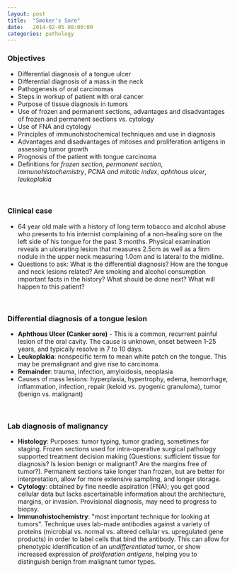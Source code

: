 ```yaml
---
layout: post
title:  "Smoker's Sore"
date:   2014-02-05 08:00:00
categories: pathology
---
```


### Objectives
- Differential diagnosis of a tongue ulcer
- Differential diagnosis of a mass in the neck
- Pathogenesis of oral carcinomas
- Steps in workup of patient with oral cancer
- Purpose of tissue diagnosis in tumors
- Use of frozen and permanent sections, advantages and disadvantages of frozen and permanent sections vs. cytology
- Use of FNA and cytology
- Principles of immunohistochemical techniques and use in diagnosis
- Advantages and disadvantages of mitoses and proliferation antigens in assessing tumor growth
- Prognosis of the patient with tongue carcinoma
- Definitions for *frozen section*, *permanent section*, *immunohistochemistry*, *PCNA and mitotic index*, *aphthous ulcer*, *leukoplakia*

<span><br></span>

### Clinical case
-  64 year old male with a history of long term tobacco and alcohol abuse who presents to his internist complaining of a non-healing sore on the left side of his tongue for the past 3 months. Physical examination reveals an ulcerating lesion that measures 2.5cm as well as a firm nodule in the upper neck measuring 1.0cm and is lateral to the midline.
- Questions to ask: What is the differential diagnosis? How are the tongue and neck lesions related? Are smoking and alcohol consumption important facts in the history? What should be done next? What will happen to this patient?

<span><br></span>

### Differential diagnosis of a tongue lesion
- **Aphthous Ulcer (Canker sore)** - This is a common, recurrent painful lesion of the oral cavity. The cause is unknown, onset between 1-25 years, and typically resolve in 7 to 10 days.
- **Leukoplakia**: nonspecific term to mean white patch on the tongue. This may be premalignant and give rise to carcinoma.
- **Remainder**: trauma, infection, amyloidosis, neoplasia
- Causes of mass lesions: hyperplasia, hypertrophy, edema, hemorrhage, inflammation, infection, repair (keloid vs. pyogenic granuloma), tumor (benign vs. malignant)

<span><br></span>

### Lab diagnosis of malignancy
- **Histology**: Purposes: tumor typing, tumor grading, sometimes for staging. Frozen sections used for intra-operative surgical pathology supported treatment decision making (Questions: sufficient tissue for diagnosis? Is lesion benign or malignant? Are the margins free of tumor?). Permanent sections take longer than frozen, but are better for interpretation, allow for more extensive sampling, and longer storage.
- **Cytology**: obtained by fine needle aspiration (FNA); you get good cellular data but lacks ascertainable information about the architecture, margins, or invasion. Provisional diagnosis, may need to progress to biopsy.
- **Immunohistochemistry**: "most important technique for looking at tumors". Technique uses lab-made antibodies against a variety of proteins (microbial vs. normal vs. altered cellular vs. upregulated gene products) in order to label cells that bind the antibody. This can allow for phenotypic identification of an *undifferentiated* tumor, or show increased expression of *proliferation antigens*, helping you to distinguish benign from malignant tumor types.  